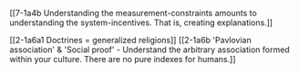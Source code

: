 [[7-1a4b Understanding the measurement-constraints amounts to understanding the system-incentives. That is, creating explanations.]]

[[2-1a6a1 Doctrines = generalized religions]]
[[2-1a6b 'Pavlovian association' & 'Social proof' - Understand the arbitrary association formed within your culture. There are no pure indexes for humans.]]
